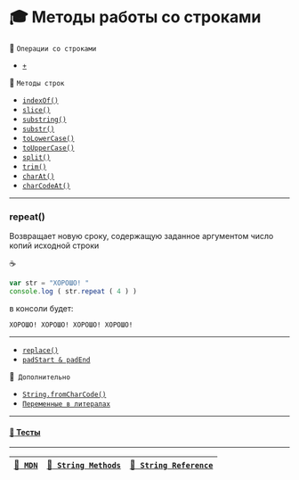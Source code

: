 # :mortar_board: Методы работы со строками

:file_folder: `Операции со строками`

* [`+`](Strings-methods-concat)

:file_folder: `Методы строк`

* [`indexOf()`](Strings-methods-indexOf)
* [`slice()`](Strings-methods-slice)
* [`substring()`](Strings-methods-substring)
* [`substr()`](Strings-methods-substr)
* [`toLowerCase()`](Strings-methods-toLowerCase)
* [`toUpperCase()`](Strings-methods-toUpperCase)
* [`split()`](Strings-methods-split)
* [`trim()`](Strings-methods-trim)
* [`charAt()`](Strings-methods-charAt)
* [`charCodeAt()`](Strings-methods-charCodeAt)

***

### repeat()

Возвращает новую сроку, содержащую заданное аргументом число копий исходной строки

:coffee:

```javascript
var str = "ХОРОШО! "
console.log ( str.repeat ( 4 ) )
```

в консоли будет:
```
ХОРОШО! ХОРОШО! ХОРОШО! ХОРОШО!
```

***

* [`replace()`](Strings-methods-replace)
* [`padStart & padEnd`](Strings-methods-padStart-padEnd)

:file_folder:` Дополнительно`

* [`String.fromCharCode()`](String-fromCharCode)
* [`Переменные в литералах`](Strings-vars-and-literals)

***

#### [:briefcase: Тесты](https://garevna.github.io/js-quiz/#stringMethods)

***

| [:link:` MDN`](https://developer.mozilla.org/ru/docs/Web/JavaScript/Reference/Global_Objects/String "Открывайте в новой вкладке") | [:link:` String Methods`](https://www.w3schools.com/js/js_string_methods.asp "Открывайте в новой вкладке") | [:link:` String Reference`](https://www.w3schools.com/jsref/jsref_obj_string.asp "Открывайте в новой вкладке") |
|-|-|-|